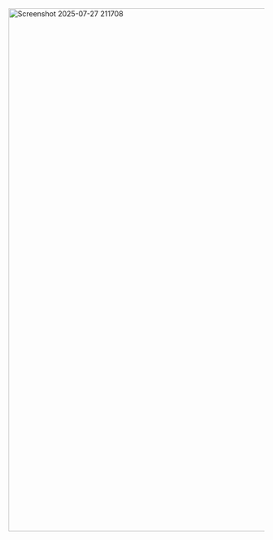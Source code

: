 <img width="1920" height="1029" alt="Screenshot 2025-07-27 211708" src="https://github.com/user-attachments/assets/cc63dd1a-a978-4ab8-ad58-d4e29bd8a25b" />
